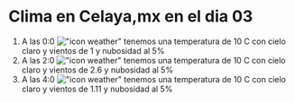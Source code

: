 # Clima en Celaya,mx en el dia 03

1. A las 0:0 !["icon weather"](http://openweathermap.org/img/w/02n.png) tenemos una temperatura de 10 C con cielo claro y  vientos de 1 y nubosidad al 5%
1. A las 2:0 !["icon weather"](http://openweathermap.org/img/w/02n.png) tenemos una temperatura de 10 C con cielo claro y  vientos de 2.6 y nubosidad al 5%
1. A las 4:0 !["icon weather"](http://openweathermap.org/img/w/02n.png) tenemos una temperatura de 10 C con cielo claro y  vientos de 1.11 y nubosidad al 5%
